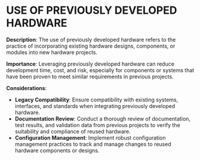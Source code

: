 # USE OF PREVIOUSLY DEVELOPED HARDWARE

**Description**: The use of previously developed hardware refers to the practice of incorporating existing hardware designs, components, or modules into new hardware projects.

**Importance**: Leveraging previously developed hardware can reduce development time, cost, and risk, especially for components or systems that have been proven to meet similar requirements in previous projects.

**Considerations**:

- **Legacy Compatibility**: Ensure compatibility with existing systems, interfaces, and standards when integrating previously developed hardware.
- **Documentation Review**: Conduct a thorough review of documentation, test results, and validation data from previous projects to verify the suitability and compliance of reused hardware.
- **Configuration Management**: Implement robust configuration management practices to track and manage changes to reused hardware components or designs.
